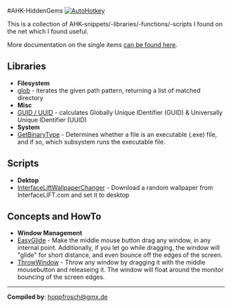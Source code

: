 #AHK-HiddenGems [![AutoHotkey](https://img.shields.io/badge/Language-AutoHotkey-yellowgreen.svg)](https://autohotkey.com/)

This is a collection of AHK-snippets/-libraries/-functions/-scripts I found on the net which I found useful.

More documentation on the single items [can be found here](https://hoppfrosch.github.io/AHK_HiddenGems).

## Libraries
* **Filesystem**
 * [glob](/lib/HiddenGems/glob.ahk) - iterates the given path pattern, returning a list of matched directory 
* **Misc**
 * [GUID / UUID](/lib/HiddenGems/GUID.ahk) - calculates Globally Unique IDentifier (GUID) & Universally Unique IDentifier (UUID)
* **System**
 * [GetBinaryType](lib/HiddenGems/System/GetBinaryType.ahk) - Determines whether a file is an executable (.exe) file, and if so, which subsystem runs the executable file.

## Scripts
* **Dektop**
 * [InterfaceLiftWallpaperChanger](scripts/WallpaperChanger/InterfaceLiftWallpaperChanger.ahk) - Download a random wallpaper from InterfaceLIFT.com and set it to desktop

## Concepts and HowTo
* **Window Management**
 * [EasyGlide](scripts/EasyGlide/EasyGlide.ahk) - Make the middle mouse button drag any window, in any internal point. Additionally, if you let go while dragging, the window will "glide"  for short distance, and even bounce off the edges of the screen.
 * [ThrowWindow](scripts/ThrowWindow/ThrowWindow.ahk) - Throw any window by dragging it with the middle mousebutton and releaseing it. The window will float around the monitor bouncing of the screen edges.
  
***
**Compiled by**: [hoppfrosch@gmx.de](mailto:hoppfrosch@gmx.de)

